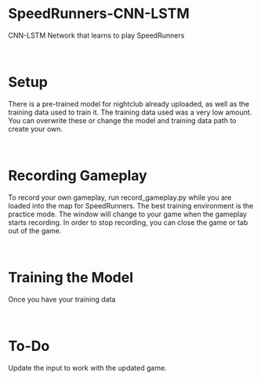 # SpeedRunners-CNN-LSTM

CNN-LSTM Network that learns to play SpeedRunners

&nbsp;

# Setup

There is a pre-trained model for nightclub already uploaded, as well as the training data used to train it. The training data used was a very low amount. You can overwrite these or change the model and training data path to create your own.

&nbsp;

# Recording Gameplay

To record your own gameplay, run record_gameplay.py while you are loaded into the map for SpeedRunners. The best training environment is the practice mode. The window will change to your game when the gameplay starts recording. In order to stop recording, you can close the game or tab out of the game.

&nbsp;

# Training the Model

Once you have your training data

&nbsp;

# To-Do

Update the input to work with the updated game.
